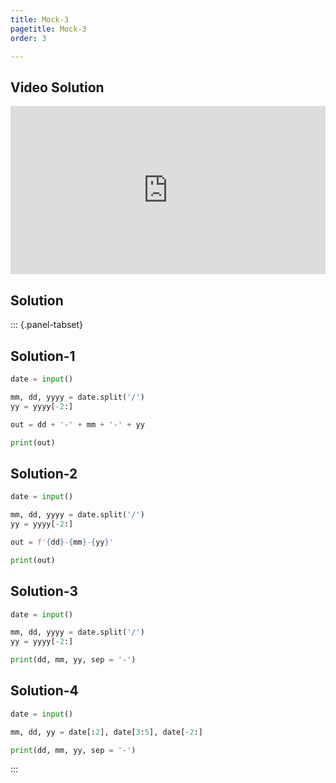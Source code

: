 ```yaml
---
title: Mock-3
pagetitle: Mock-3
order: 3

---
```


## Video Solution

<div style="position: relative; padding-bottom: 53.43750000000001%; height: 0;"><iframe src="https://www.loom.com/embed/badd0659940c4c39b37299437157575b?sid=471913c7-b257-457f-b765-78f87d0a5b34" frameborder="0" webkitallowfullscreen mozallowfullscreen allowfullscreen style="position: absolute; top: 0; left: 0; width: 100%; height: 100%;"></iframe></div>

## Solution

::: {.panel-tabset}

## Solution-1

```python
date = input()

mm, dd, yyyy = date.split('/')
yy = yyyy[-2:]

out = dd + '-' + mm + '-' + yy

print(out)
```

## Solution-2

```python
date = input()

mm, dd, yyyy = date.split('/')
yy = yyyy[-2:]

out = f'{dd}-{mm}-{yy}'

print(out)
```

## Solution-3

```python
date = input()

mm, dd, yyyy = date.split('/')
yy = yyyy[-2:]

print(dd, mm, yy, sep = '-')
```

## Solution-4

```python
date = input()

mm, dd, yy = date[:2], date[3:5], date[-2:]

print(dd, mm, yy, sep = '-')
```

:::
